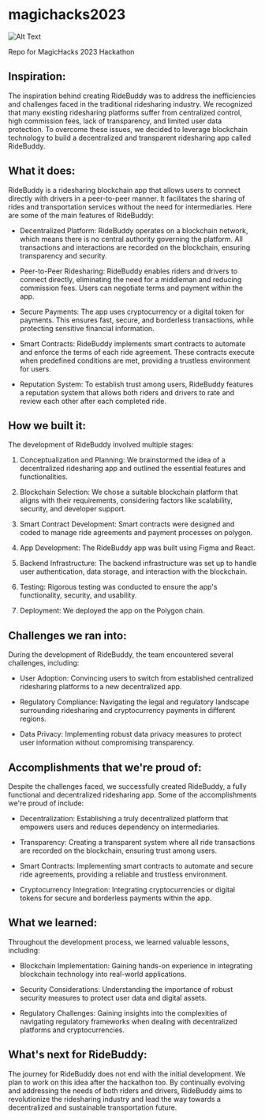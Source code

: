 # magichacks2023
![Alt Text]([https://i.ibb.co/cy0Dbpx/Screenshot-2023-07-23-at-12-28-11-PM.png](https://d112y698adiu2z.cloudfront.net/photos/production/challenge_photos/002/530/973/datas/full_width.png))


Repo for MagicHacks 2023 Hackathon

## Inspiration:

The inspiration behind creating RideBuddy was to address the inefficiencies and challenges faced in the traditional ridesharing industry. We recognized that many existing ridesharing platforms suffer from centralized control, high commission fees, lack of transparency, and limited user data protection. To overcome these issues, we decided to leverage blockchain technology to build a decentralized and transparent ridesharing app called RideBuddy.

## What it does:

RideBuddy is a ridesharing blockchain app that allows users to connect directly with drivers in a peer-to-peer manner. It facilitates the sharing of rides and transportation services without the need for intermediaries. Here are some of the main features of RideBuddy:

- Decentralized Platform: RideBuddy operates on a blockchain network, which means there is no central authority governing the platform. All transactions and interactions are recorded on the blockchain, ensuring transparency and security.

- Peer-to-Peer Ridesharing: RideBuddy enables riders and drivers to connect directly, eliminating the need for a middleman and reducing commission fees. Users can negotiate terms and payment within the app.

- Secure Payments: The app uses cryptocurrency or a digital token for payments. This ensures fast, secure, and borderless transactions, while protecting sensitive financial information.

- Smart Contracts: RideBuddy implements smart contracts to automate and enforce the terms of each ride agreement. These contracts execute when predefined conditions are met, providing a trustless environment for users.

- Reputation System: To establish trust among users, RideBuddy features a reputation system that allows both riders and drivers to rate and review each other after each completed ride.

## How we built it:

The development of RideBuddy involved multiple stages:

1. Conceptualization and Planning: We brainstormed the idea of a decentralized ridesharing app and outlined the essential features and functionalities.

2. Blockchain Selection: We chose a suitable blockchain platform that aligns with their requirements, considering factors like scalability, security, and developer support.

3. Smart Contract Development: Smart contracts were designed and coded to manage ride agreements and payment processes on polygon.

4. App Development: The RideBuddy app was built using Figma and React.

5. Backend Infrastructure: The backend infrastructure was set up to handle user authentication, data storage, and interaction with the blockchain.

6. Testing: Rigorous testing was conducted to ensure the app's functionality, security, and usability.

7. Deployment: We deployed the app on the Polygon chain.

## Challenges we ran into:

During the development of RideBuddy, the team encountered several challenges, including:

- User Adoption: Convincing users to switch from established centralized ridesharing platforms to a new decentralized app.

- Regulatory Compliance: Navigating the legal and regulatory landscape surrounding ridesharing and cryptocurrency payments in different regions.

- Data Privacy: Implementing robust data privacy measures to protect user information without compromising transparency.

## Accomplishments that we're proud of:

Despite the challenges faced, we successfully created RideBuddy, a fully functional and decentralized ridesharing app. Some of the accomplishments we're proud of include:

- Decentralization: Establishing a truly decentralized platform that empowers users and reduces dependency on intermediaries.

- Transparency: Creating a transparent system where all ride transactions are recorded on the blockchain, ensuring trust among users.

- Smart Contracts: Implementing smart contracts to automate and secure ride agreements, providing a reliable and trustless environment.

- Cryptocurrency Integration: Integrating cryptocurrencies or digital tokens for secure and borderless payments within the app.

## What we learned:

Throughout the development process, we learned valuable lessons, including:

- Blockchain Implementation: Gaining hands-on experience in integrating blockchain technology into real-world applications.

- Security Considerations: Understanding the importance of robust security measures to protect user data and digital assets.

- Regulatory Challenges: Gaining insights into the complexities of navigating regulatory frameworks when dealing with decentralized platforms and cryptocurrencies.

## What's next for RideBuddy:

The journey for RideBuddy does not end with the initial development. We plan to work on this idea after the hackathon too. By continually evolving and addressing the needs of both riders and drivers, RideBuddy aims to revolutionize the ridesharing industry and lead the way towards a decentralized and sustainable transportation future.
